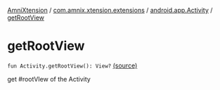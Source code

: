 [AmniXtension](../../index.md) / [com.amnix.xtension.extensions](../index.md) / [android.app.Activity](index.md) / [getRootView](./get-root-view.md)

# getRootView

`fun Activity.getRootView(): View?` [(source)](https://github.com/AmniX/AmniXTension/tree/master/AmniXtension/src/main/java/com/amnix/xtension/extensions/ActivityExtensions.kt#L144)

get #rootVIew of the Activity

